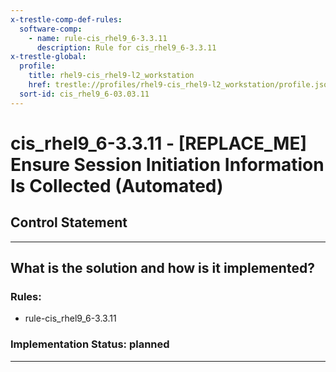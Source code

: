 ```yaml
---
x-trestle-comp-def-rules:
  software-comp:
    - name: rule-cis_rhel9_6-3.3.11
      description: Rule for cis_rhel9_6-3.3.11
x-trestle-global:
  profile:
    title: rhel9-cis_rhel9-l2_workstation
    href: trestle://profiles/rhel9-cis_rhel9-l2_workstation/profile.json
  sort-id: cis_rhel9_6-03.03.11
---
```


# cis_rhel9_6-3.3.11 - \[REPLACE_ME\] Ensure Session Initiation Information Is Collected (Automated)

## Control Statement

______________________________________________________________________

## What is the solution and how is it implemented?

<!-- For implementation status enter one of: implemented, partial, planned, alternative, not-applicable -->

<!-- Note that the list of rules under ### Rules: is read-only and changes will not be captured after assembly to JSON -->

<!-- Add control implementation description here for control: cis_rhel9_6-3.3.11 -->

### Rules:

  - rule-cis_rhel9_6-3.3.11

### Implementation Status: planned

______________________________________________________________________
